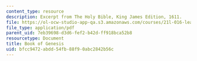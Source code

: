 ```yaml
---
content_type: resource
description: Excerpt from The Holy Bible, King James Edition, 1611.
file: https://ol-ocw-studio-app-qa.s3.amazonaws.com/courses/21l-016-learning-from-the-past-drama-science-performance-spring-2009/bfcc9472abdd54fb88f90abc2842b56c_MIT21L_016s09_read01_genesis.pdf
file_type: application/pdf
parent_uid: 7eb39698-d3d6-fef2-b42d-ff918bca52b8
resourcetype: Document
title: Book of Genesis
uid: bfcc9472-abdd-54fb-88f9-0abc2842b56c
---
```

